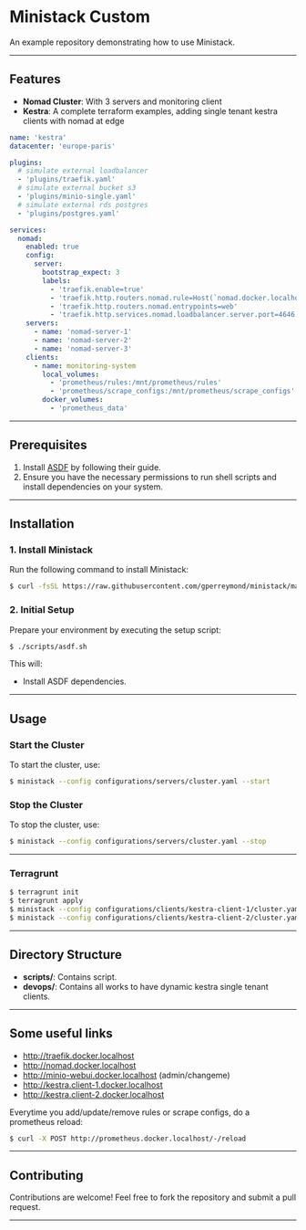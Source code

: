 # Ministack Custom

An example repository demonstrating how to use Ministack.

---

## Features

- **Nomad Cluster**: With 3 servers and monitoring client
- **Kestra**: A complete terraform examples, adding single tenant kestra clients with nomad at edge

```yaml
name: 'kestra'
datacenter: 'europe-paris'

plugins:
  # simulate external loadbalancer
  - 'plugins/traefik.yaml'
  # simulate external bucket s3
  - 'plugins/minio-single.yaml'
  # simulate external rds postgres 
  - 'plugins/postgres.yaml'

services:
  nomad:
    enabled: true
    config:
      server:
        bootstrap_expect: 3
        labels:
          - 'traefik.enable=true'
          - 'traefik.http.routers.nomad.rule=Host(`nomad.docker.localhost`)'
          - 'traefik.http.routers.nomad.entrypoints=web'
          - 'traefik.http.services.nomad.loadbalancer.server.port=4646'
    servers:
      - name: 'nomad-server-1'
      - name: 'nomad-server-2'
      - name: 'nomad-server-3'
    clients:
      - name: monitoring-system
        local_volumes:
          - 'prometheus/rules:/mnt/prometheus/rules'
          - 'prometheus/scrape_configs:/mnt/prometheus/scrape_configs'
        docker_volumes:
          - 'prometheus_data'
```

---

## Prerequisites

1. Install [ASDF](https://asdf-vm.com/guide/getting-started.html) by following their guide.
2. Ensure you have the necessary permissions to run shell scripts and install dependencies on your system.

---

## Installation

### 1. Install Ministack
Run the following command to install Ministack:
```sh
$ curl -fsSL https://raw.githubusercontent.com/gperreymond/ministack/main/install | bash
```

### 2. Initial Setup
Prepare your environment by executing the setup script:
```sh
$ ./scripts/asdf.sh
```
This will:
* Install ASDF dependencies.

---

## Usage

### Start the Cluster
To start the cluster, use:
```sh
$ ministack --config configurations/servers/cluster.yaml --start
```

### Stop the Cluster
To stop the cluster, use:
```sh
$ ministack --config configurations/servers/cluster.yaml --stop
```

---

### Terragrunt

```sh
$ terragrunt init
$ terragrunt apply
$ ministack --config configurations/clients/kestra-client-1/cluster.yaml --start
$ ministack --config configurations/clients/kestra-client-2/cluster.yaml --start
```

---

## Directory Structure

- **scripts/**: Contains script.
- **devops/**: Contains all works to have dynamic kestra single tenant clients.

---

## Some useful links

* http://traefik.docker.localhost
* http://nomad.docker.localhost
* http://minio-webui.docker.localhost (admin/changeme)
* http://kestra.client-1.docker.localhost
* http://kestra.client-2.docker.localhost

Everytime you add/update/remove rules or scrape configs, do a prometheus reload:
```sh
$ curl -X POST http://prometheus.docker.localhost/-/reload
```

---

## Contributing

Contributions are welcome! Feel free to fork the repository and submit a pull request.

---
